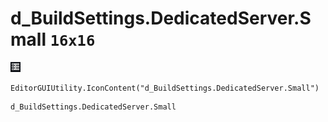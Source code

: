 # d_BuildSettings.DedicatedServer.Small `16x16`
<img src="/img/d_BuildSettings.DedicatedServer.Small.png" width=16 height=16>

``` CSharp
EditorGUIUtility.IconContent("d_BuildSettings.DedicatedServer.Small")
```
```
d_BuildSettings.DedicatedServer.Small
```
